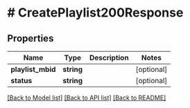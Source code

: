 # # CreatePlaylist200Response

## Properties

Name | Type | Description | Notes
------------ | ------------- | ------------- | -------------
**playlist_mbid** | **string** |  | [optional]
**status** | **string** |  | [optional]

[[Back to Model list]](../../README.md#models) [[Back to API list]](../../README.md#endpoints) [[Back to README]](../../README.md)
